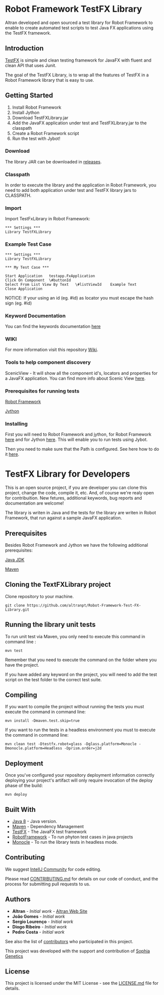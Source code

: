 # Robot Framework TestFX Library

Altran developed and open sourced a test library for Robot Framework to enable to create automated test scripts to test Java FX applications using the TestFX framework. 


## Introduction

[TestFX](https://github.com/TestFX/TestFX) is simple and clean testing framework for JavaFX with fluent and clean API that uses Junit.

The goal of the TestFX Library, is to wrap all the features of TestFX in a Robot Framework library that is easy to use.


## Getting Started

1. Install Robot Framework
2. Install Jython
3. Download TestFXLibrary.jar
4. Add the JavaFX application under test and TestFXLibrary.jar to the classpath
5. Create a Robot Framework script
6. Run the test with Jybot!

### Download

The library JAR can be downloaded in [releases](https://github.com/Altran-PT-GDC/Robot-Framework-Test-FX-Library/releases).

### Classpath

In order to execute the library and the application in Robot Framework, you need to add both application under test and TestFX library jars to CLASSPATH.

### Import

Import TestFxLibrary in Robot Framework:

    *** Settings ***
    Library TestFXLibrary


### Example Test Case

    *** Settings ***
    Library TestFXLibrary

    *** My Test Case ***

    Start Application   testapp.FxApplication
    Click On Component  \#buttonId
    Select From List View By Text   \#listViewId    Example Text
    Close Application
    
    
NOTICE: If your using an id (eg. #id) as locator you must escape the hash sign (eg. \#id)


### Keyword Documentation

You can find the keywords documentation [here](https://cdn.rawgit.com/Altran-PT-GDC/Robot-Framework-Test-FX-Library/585ec941/docs/TestFXLibrary.html)


### WIKI

For more information visit this repository [Wiki](https://github.com/Altran-PT-GDC/Robot-Framework-Test-FX-Library/wiki).


### Tools to help component discovery

ScenicView - It will show all the component id's, locators and properties for a JavaFX application. You can find more info about Scenic View [here](http://fxexperience.com/scenic-view/).


### Prerequisites for running tests

[Robot Framework](https://github.com/robotframework/robotframework)

[Jython](http://www.jython.org/)


### Installing

First you will need to Robot Framework and jython, for Robot Framework [here](http://robotframework.org/MavenPlugin/examples/javalibraries.html) and for Jython 
[here](https://wiki.python.org/jython/InstallationInstructions). This will enable you to run tests using Jybot.

Then you need to make sure that the Path is configured. See here how to do it 
[here](http://robotframework.org/robotframework/latest/RobotFrameworkUserGuide.html#configuring-path).


# TestFX Library for Developers 

This is an open source project, if you are developer you can clone this project, change the code, compile it, etc. And, of course we're realy open for contribuition. New fetures, additional keywords, bug reports and documentation are welcome!

The library is writen in Java and the tests for the library are writen in Robot Framework, that run against a sample JavaFX application.

## Prerequisites

Besides Robot Framework and Jython we have the following additional prerequisites: 

[Java JDK](http://www.oracle.com/technetwork/java/javase/downloads/jdk8-downloads-2133151.html)

[Maven](https://maven.apache.org/) 


## Cloning the TextFXLibrary project

Clone repository to your machine.

```
git clone https://github.com/altranpt/Robot-Framework-Test-FX-Library.git
```


## Running the library unit tests

To run unit test via Maven, you only need to execute this command in command line : 

```
mvn test
```

Remember that you need to execute the command on the folder where you have the project.

If you have added any keyword on the project, you will need to add the test script on the test folder to the correct 
test suite. 


## Compiling

If you want to compile the project without running the tests you must execute the command in command line:

```
mvn install -Dmaven.test.skip=true
```

If you want to run the tests in a headless environment you must to execute the command in command line:

```
mvn clean test -Dtestfx.robot=glass -Dglass.platform=Monocle -Dmonocle.platform=Headless -Dprism.order=j2d
```


## Deployment

Once you've configured your repository deployment information correctly deploying your project's artifact will only 
require invocation of the deploy phase of the build:

```
mvn deploy
```


## Built With

* [Java 8](http://www.oracle.com/technetwork/java/javase/overview/java8-2100321.html) - Java version.
* [Maven](https://maven.apache.org/) - Dependency Management
* [TestFX](https://github.com/TestFX/TestFX) - The JavaFX test framework
* [RobotFramework](http://robotframework.org/MavenPlugin/examples/javalibraries.html) - To run phyton test cases in 
java projects
* [Monocle](https://mvnrepository.com/artifact/org.testfx/openjfx-monocle/1.8.0_20) - To run the library tests in 
headless mode.


## Contributing

We suggest [IntelIJ Community](https://www.jetbrains.com/idea/download/#section=windows) for code editing.

Please read [CONTRIBUTING.md](https://github.com/Altran-PT-GDC/Robot-Framework-Test-FX-Library/blob/master/testfxlibrary/CONTRIBUTING.md) for details on our code of conduct, and the process for submitting pull 
requests to us.


## Authors

* **Altran** - *Initial work* - [Altran Web Site](https://www.altran.com/us/en/)
* **João Gomes** - *Initial work* 
* **Sergio Lourenço** - *Initial work* 
* **Diogo Ribeiro** - *Initial work* 
* **Pedro Costa** - *Initial work* 


See also the list of [contributors](https://github.com/Altran-PT-GDC/Robot-Framework-Test-FX-Library/contributors) who participated in this project.

This project was developed with the support and contribution of [Sophia Genetics](http://www.sophiagenetics.com/)


## License

This project is licensed under the MIT License - see the [LICENSE.md](https://github.com/Altran-PT-GDC/Robot-Framework-Test-FX-Library/blob/master/testfxlibrary/LICENSE.md) file for details.


